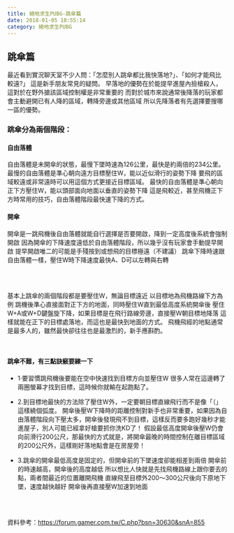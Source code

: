 ```yaml
---
title: 絕地求生PUBG-跳傘篇
date: 2018-01-05 18:55:14
category: 絕地求生PUBG
---
```

## 跳傘篇


最近看到實況聊天室不少人問：「怎麼別人跳傘都比我快落地?」、「如何才能飛比較遠?」
這是新手朋友常見的疑問。
早落地的優勢在於能提早進屋內撿槍殺人，這對於在野外搶該區域控制權是非常重要的
而對於城市來說通常後降落的玩家都會主動避開已有人降的區域，轉降旁邊或其他區域
所以先降落者有先選擇要搜哪一區的優勢。

### 跳傘分為兩個階段：

#### 自由落體

自由落體是未開傘的狀態，最慢下墜時速為126公里，最快是約兩倍的234公里。
最慢的自由落體是準心朝向遠方目標壓住W，能以近似滑行的姿勢下降
要飛的區域較遠或非常遠時可以用這個方式更接近目標區域。
最快的自由落體是準心朝向正下方壓住W，能以頭部面向地面以垂直的姿勢下降
這是飛較近，甚至飛機正下方時常用的技巧，自由落體階段最快速下降的方式。

#### 開傘

開傘是一跳飛機後自由落體就能自行選擇是否要開啟，降到一定高度後系統會強制開啟
因為開傘的下降速度遠低於自由落體階段，所以幾乎沒有玩家會手動提早開啟
提早開啟唯二的可能是手殘按到或想飛的目標極遠（不建議）
跳傘下降時速跟自由落體一樣，壓住W時下降速度最快A、D可以左轉與右轉

</br>
</br>

基本上跳傘的兩個階段都是要壓住W，無論目標遠近
以目標地為飛機路線下方為例
跳機後準心直接面對正下方的地面，同時壓住W直到最低高度系統開傘後
壓住W+A或W+D鍵盤旋下降，如果目標是在飛行路線旁邊，直接壓W朝目標地降落
這樣就能在正下的目標處落地，而這也是最快到地面的方式。
飛機飛經的地點通常是最多人的，雖然最快卻往往也是最激烈的，新手應斟酌。

</br>

#### 跳傘不難，有三點訣竅要練一下

* 1·要習慣跳飛機後要能在空中快速找到目標方向並壓住W
很多人常在這邊轉了兩圈螢幕才找到目標，這時候你就輸在起跑點了。

* 2.到目標地最快的方法除了壓住W外，一定要朝目標直線飛行而不是像「（」這樣繞個弧度。
開傘後壓W下降時的距離控制對新手也非常重要，如果因為自由落體階段向下壓太多，開傘後發現飛不到目標，這樣反而要多跑好幾秒才能進屋子，別人可能已經拿好槍要抓你洗KD了！
假設最低高度開傘後壓W仍會向前滑行200公尺，那最快的方式就是，將開傘最晚的時間控制在離目標區域的200公尺外，這樣剛好落地點會是在房屋旁！

* 3.跳傘的開傘最低高度是固定的，但開傘前的下墜速度卻能相差到兩倍
開傘前的時速越高，開傘後的高度越低
所以想比人快就是先找飛機路線上跟你要去的點，兩者間最近的位置離開飛機
直線飛至目標外200～300公尺後向下原地下墜，速度越快越好
開傘後再直接壓W加速到地面





<br>
<br>



資料參考：https://forum.gamer.com.tw/C.php?bsn=30630&snA=855